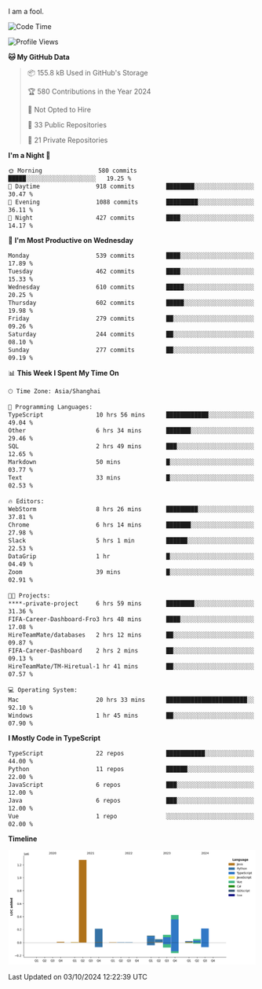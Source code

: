 I am a fool.

<!--START_SECTION:waka-->
![Code Time](http://img.shields.io/badge/Code%20Time-1%2C889%20hrs-blue)

![Profile Views](http://img.shields.io/badge/Profile%20Views-0-blue)

**🐱 My GitHub Data** 

> 📦 155.8 kB Used in GitHub's Storage 
 > 
> 🏆 580 Contributions in the Year 2024
 > 
> 🚫 Not Opted to Hire
 > 
> 📜 33 Public Repositories 
 > 
> 🔑 21 Private Repositories 
 > 
**I'm a Night 🦉** 

```text
🌞 Morning                580 commits         █████░░░░░░░░░░░░░░░░░░░░   19.25 % 
🌆 Daytime                918 commits         ████████░░░░░░░░░░░░░░░░░   30.47 % 
🌃 Evening                1088 commits        █████████░░░░░░░░░░░░░░░░   36.11 % 
🌙 Night                  427 commits         ████░░░░░░░░░░░░░░░░░░░░░   14.17 % 
```
📅 **I'm Most Productive on Wednesday** 

```text
Monday                   539 commits         ████░░░░░░░░░░░░░░░░░░░░░   17.89 % 
Tuesday                  462 commits         ████░░░░░░░░░░░░░░░░░░░░░   15.33 % 
Wednesday                610 commits         █████░░░░░░░░░░░░░░░░░░░░   20.25 % 
Thursday                 602 commits         █████░░░░░░░░░░░░░░░░░░░░   19.98 % 
Friday                   279 commits         ██░░░░░░░░░░░░░░░░░░░░░░░   09.26 % 
Saturday                 244 commits         ██░░░░░░░░░░░░░░░░░░░░░░░   08.10 % 
Sunday                   277 commits         ██░░░░░░░░░░░░░░░░░░░░░░░   09.19 % 
```


📊 **This Week I Spent My Time On** 

```text
🕑︎ Time Zone: Asia/Shanghai

💬 Programming Languages: 
TypeScript               10 hrs 56 mins      ████████████░░░░░░░░░░░░░   49.04 % 
Other                    6 hrs 34 mins       ███████░░░░░░░░░░░░░░░░░░   29.46 % 
SQL                      2 hrs 49 mins       ███░░░░░░░░░░░░░░░░░░░░░░   12.65 % 
Markdown                 50 mins             █░░░░░░░░░░░░░░░░░░░░░░░░   03.77 % 
Text                     33 mins             █░░░░░░░░░░░░░░░░░░░░░░░░   02.53 % 

🔥 Editors: 
WebStorm                 8 hrs 26 mins       █████████░░░░░░░░░░░░░░░░   37.81 % 
Chrome                   6 hrs 14 mins       ███████░░░░░░░░░░░░░░░░░░   27.98 % 
Slack                    5 hrs 1 min         ██████░░░░░░░░░░░░░░░░░░░   22.53 % 
DataGrip                 1 hr                █░░░░░░░░░░░░░░░░░░░░░░░░   04.49 % 
Zoom                     39 mins             █░░░░░░░░░░░░░░░░░░░░░░░░   02.91 % 

🐱‍💻 Projects: 
****-private-project     6 hrs 59 mins       ████████░░░░░░░░░░░░░░░░░   31.36 % 
FIFA-Career-Dashboard-Fro3 hrs 48 mins       ████░░░░░░░░░░░░░░░░░░░░░   17.08 % 
HireTeamMate/databases   2 hrs 12 mins       ██░░░░░░░░░░░░░░░░░░░░░░░   09.87 % 
FIFA-Career-Dashboard    2 hrs 2 mins        ██░░░░░░░░░░░░░░░░░░░░░░░   09.13 % 
HireTeamMate/TM-Hiretual-1 hr 41 mins        ██░░░░░░░░░░░░░░░░░░░░░░░   07.57 % 

💻 Operating System: 
Mac                      20 hrs 33 mins      ███████████████████████░░   92.10 % 
Windows                  1 hr 45 mins        ██░░░░░░░░░░░░░░░░░░░░░░░   07.90 % 
```

**I Mostly Code in TypeScript** 

```text
TypeScript               22 repos            ███████████░░░░░░░░░░░░░░   44.00 % 
Python                   11 repos            ██████░░░░░░░░░░░░░░░░░░░   22.00 % 
JavaScript               6 repos             ███░░░░░░░░░░░░░░░░░░░░░░   12.00 % 
Java                     6 repos             ███░░░░░░░░░░░░░░░░░░░░░░   12.00 % 
Vue                      1 repo              ░░░░░░░░░░░░░░░░░░░░░░░░░   02.00 % 
```



**Timeline**

![Lines of Code chart](https://raw.githubusercontent.com/VeejaLiu/VeejaLiu/master/assets/bar_graph.png)


 Last Updated on 03/10/2024 12:22:39 UTC
<!--END_SECTION:waka-->

